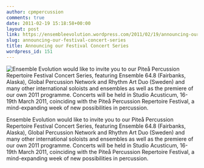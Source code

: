 ```yaml
---
author: cpmpercussion
comments: true
date: 2011-02-19 15:18:58+00:00
layout: post
link: https://ensembleevolution.wordpress.com/2011/02/19/announcing-our-festival-concert-series/
slug: announcing-our-festival-concert-series
title: Announcing our Festival Concert Series
wordpress_id: 151
---
```


![Ensemble Evolution would like to invite you to our Piteå Percussion Repertoire Festival Concert Series, featuring Ensemble 64.8 (Fairbanks, Alaska), Global Percussion Network and Rhythm Art Duo (Sweden) and many other international soloists and ensembles as well as the premiere of our own 2011 programme. Concerts will be held in Studio Acusticum, 16-19th March 2011, coinciding with the Piteå Percussion Repertoire Festival, a mind-expanding week of new possibilities in percussion.](https://ensembleevolution.files.wordpress.com/2011/02/aeef6-img.jpg) 

Ensemble Evolution would like to invite you to our Piteå Percussion Repertoire Festival Concert Series, featuring Ensemble 64.8 (Fairbanks, Alaska), Global Percussion Network and Rhythm Art Duo (Sweden) and many other international soloists and ensembles as well as the premiere of our own 2011 programme. Concerts will be held in Studio Acusticum, 16-19th March 2011, coinciding with the Piteå Percussion Repertoire Festival, a mind-expanding week of new possibilities in percussion.